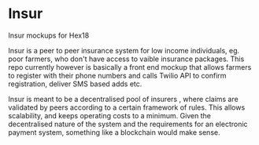 # Insur
Insur mockups for Hex18

Insur is a peer to peer insurance system for low income individuals, eg. poor farmers, who don't have access to vaible insurance packages.
This repo currently however is basically a front end mockup that allows farmers to register with their phone numbers
and calls Twilio API to confirm registration, deliver SMS based adds etc.

Insur is meant to be a decentralised pool of insurers , where claims are validated by peers according to a certain framework of rules. 
This allows scalability, and keeps operating costs to a minimum. Given the decentralised nature of the system and the requirements for 
an electronic payment system, something like a blockchain would make sense. 
